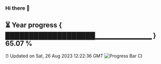 ### Hi there 👋
⏳ Year progress { ███████████████████▁▁▁▁▁▁▁▁▁▁▁ } 65.07 %
---
⏰ Updated on Sat, 26 Aug 2023 12:22:36 GMT
![Progress Bar CI](https://github.com/liununu/liununu/workflows/Progress%20Bar%20CI/badge.svg)
